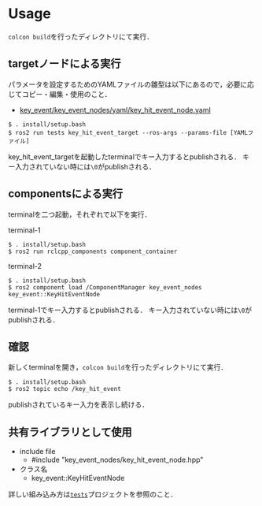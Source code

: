 # Usage
`colcon build`を行ったディレクトリにて実行．

## targetノードによる実行
パラメータを設定するためのYAMLファイルの雛型は以下にあるので，必要に応じてコピー・編集・使用のこと．

* [key_event/key_event_nodes/yaml/key_hit_event_node.yaml](../key_event_nodes/yaml/key_hit_event_node.yaml)


```
$ . install/setup.bash
$ ros2 run tests key_hit_event_target --ros-args --params-file [YAMLファイル]
```

key_hit_event_targetを起動したterminalでキー入力するとpublishされる．
キー入力されていない時には`\0`がpublishされる．


## componentsによる実行
terminalを二つ起動，それぞれで以下を実行．

terminal-1
```
$ . install/setup.bash
$ ros2 run rclcpp_components component_container
```

terminal-2
```
$ . install/setup.bash
$ ros2 component load /ComponentManager key_event_nodes key_event::KeyHitEventNode
```

terminal-1でキー入力するとpublishされる．
キー入力されていない時には`\0`がpublishされる．

## 確認
新しくterminalを開き，`colcon build`を行ったディレクトリにて実行．

```
$ . install/setup.bash
$ ros2 topic echo /key_hit_event
```

publishされているキー入力を表示し続ける．

## 共有ライブラリとして使用

* include file
    * #include "key_event_nodes/key_hit_event_node.hpp"
* クラス名
    * key_event::KeyHitEventNode

詳しい組み込み方は[`tests`](../tests)プロジェクトを参照のこと．